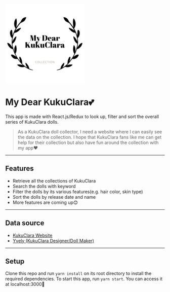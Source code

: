 <img src="https://github.com/nh0627/kukuclara-collection/blob/main/public/img/logo.png" alt="My Dear KukuClara Logo" width="250" height="250" />

My Dear KukuClara💕
======================

This app is made with React.js/Redux to look up, filter and sort the overall series of KukuClara dolls.
> As a KukuClara doll collector, I need a website where I can easily see the data on the collection. I hope that KukuClara fans like me can get help for their collection but also have fun around the collection with my app❤

---

## Features
- Retrieve all the collections of KukuClara
- Search the dolls with keyword
- Filter the dolls by its various features(e.g. hair color, skin type)
- Sort the dolls by release date and name
- More features are coming up😊

---

## Data source
- [KukuClara Website](http://kukuclara.com/) 
- [Yvely (KukuClara Designer/Doll Maker)](https://www.instagram.com/kukuclara) 

---

## Setup
Clone this repo and run `yarn install` on its root directory to install the required dependencies.
To start this app, run `yarn start`. You can access it at localhost:3000🎈
